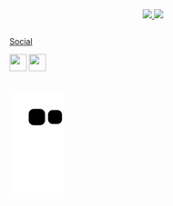 <div align="center">
  <a href="https://github.com/1wallacerangel">
    
  <img height="180em" src="https://github-readme-stats.vercel.app/api?username=1wallacerangel&show_icons=true&theme=graywhite&include_all_commits=true&count_private=true"/>
  
  <img height="180em" src="https://github-readme-stats.vercel.app/api/top-langs/?username=1wallacerangel&layout=compact&langs_count=7&theme=graywhite"/>
</div>
  
  ##
  
  <p fontsize="20pt">Social</p>
<div> 
   <a href = "https://instagram.com/_wallacerangell"><img src="https://cdn-icons-png.flaticon.com/512/2111/2111463.png" width="30px" height="30px" color="white" target="_blank"></a>
   <a href = "https://www.linkedin.com/in/wallace-rangel-329615252" target="_blank"><img src="https://cdn-icons-png.flaticon.com/512/3536/3536505.png" width="30px" height="30px" color="white" target="_blank"></a>
</div>  
  
 ##
  
  ![Snake animation](https://github.com/rafaballerini/rafaballerini/blob/output/github-contribution-grid-snake.svg)
 
</div>
